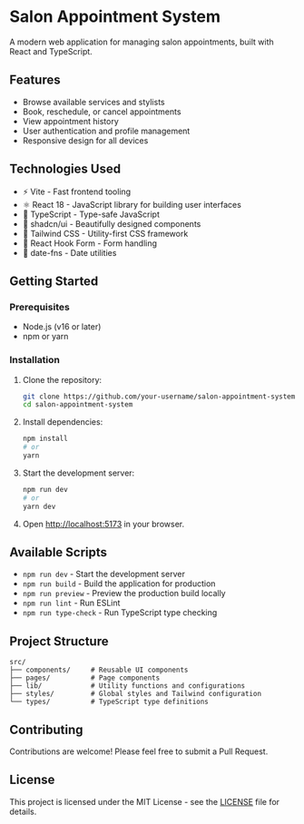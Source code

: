 # Salon Appointment System

A modern web application for managing salon appointments, built with React and TypeScript.

## Features

- Browse available services and stylists
- Book, reschedule, or cancel appointments
- View appointment history
- User authentication and profile management
- Responsive design for all devices

## Technologies Used

- ⚡ Vite - Fast frontend tooling
- ⚛️ React 18 - JavaScript library for building user interfaces
- 📝 TypeScript - Type-safe JavaScript
- 🎨 shadcn/ui - Beautifully designed components
- 🎨 Tailwind CSS - Utility-first CSS framework
- 📅 React Hook Form - Form handling
- 📅 date-fns - Date utilities

## Getting Started

### Prerequisites

- Node.js (v16 or later)
- npm or yarn

### Installation

1. Clone the repository:
   ```sh
   git clone https://github.com/your-username/salon-appointment-system.git
   cd salon-appointment-system
   ```

2. Install dependencies:
   ```sh
   npm install
   # or
   yarn
   ```

3. Start the development server:
   ```sh
   npm run dev
   # or
   yarn dev
   ```

4. Open [http://localhost:5173](http://localhost:5173) in your browser.

## Available Scripts

- `npm run dev` - Start the development server
- `npm run build` - Build the application for production
- `npm run preview` - Preview the production build locally
- `npm run lint` - Run ESLint
- `npm run type-check` - Run TypeScript type checking

## Project Structure

```
src/
├── components/     # Reusable UI components
├── pages/          # Page components
├── lib/            # Utility functions and configurations
├── styles/         # Global styles and Tailwind configuration
└── types/          # TypeScript type definitions
```

## Contributing

Contributions are welcome! Please feel free to submit a Pull Request.

## License

This project is licensed under the MIT License - see the [LICENSE](LICENSE) file for details.
